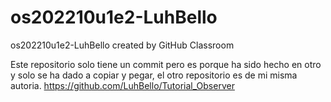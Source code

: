 # os202210u1e2-LuhBello
os202210u1e2-LuhBello created by GitHub Classroom


Este repositorio solo tiene un commit pero es porque ha sido hecho en otro y solo se ha dado a copiar y pegar, el otro repositorio es de mi misma autoria.
https://github.com/LuhBello/Tutorial_Observer
